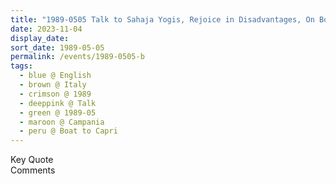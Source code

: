```yaml
---
title: "1989-0505 Talk to Sahaja Yogis, Rejoice in Disadvantages, On Board of the Boat to Capri, Campania, Italy"
date: 2023-11-04
display_date: 
sort_date: 1989-05-05
permalink: /events/1989-0505-b
tags:
  - blue @ English
  - brown @ Italy
  - crimson @ 1989
  - deeppink @ Talk
  - green @ 1989-05
  - maroon @ Campania
  - peru @ Boat to Capri
---
```


<wave-list>
  <list-title color="green" width="75">Key Quote</list-title>
  <list-item color="BlanchedAlmond"  width="200"></list-item>
  <list-item color="Lavender"></list-item>
  <list-item color="BlanchedAlmond"></list-item>
</wave-list>

<br>

<wave-list>
  <list-title color="green" width="75">Comments</list-title>
  <list-item color="BlanchedAlmond"  width="200"></list-item>
  <list-item color="Lavender"></list-item>
  <list-item color="BlanchedAlmond"></list-item>
</wave-list>
